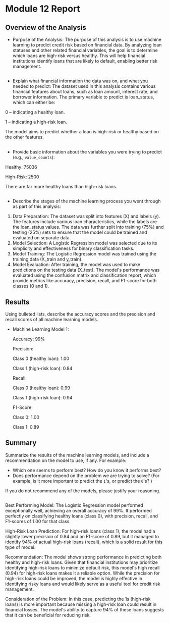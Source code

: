 # Module 12 Report

## Overview of the Analysis

* Purpose of the Analysis:
The purpose of this analysis is to use machine learning to predict credit risk based on financial data. By analyzing loan statuses and other related financial variables, the goal is to determine which loans are high-risk versus healthy. This will help financial institutions identify loans that are likely to default, enabling better risk management.
##
* Explain what financial information the data was on, and what you needed to predict:
The dataset used in this analysis contains various financial features about loans, such as loan amount, interest rate, and borrower information. The primary variable to predict is loan_status, which can either be:

0 – indicating a healthy loan.

1 – indicating a high-risk loan.

The model aims to predict whether a loan is high-risk or healthy based on the other features.
##
* Provide basic information about the variables you were trying to predict (e.g., `value_counts`):

Healthy: 75036

High-Risk: 2500

There are far more healthy loans than high-risk loans.
##
* Describe the stages of the machine learning process you went through as part of this analysis:
1. Data Preparation:
The dataset was split into features (X) and labels (y). The features include various loan characteristics, while the labels are the loan_status values.
The data was further split into training (75%) and testing (25%) sets to ensure that the model could be trained and evaluated on separate data.
2. Model Selection:
A Logistic Regression model was selected due to its simplicity and effectiveness for binary classification tasks.
3. Model Training:
The Logistic Regression model was trained using the training data (X_train and y_train).
4. Model Evaluation:
After training, the model was used to make predictions on the testing data (X_test).
The model's performance was evaluated using the confusion matrix and classification report, which provide metrics like accuracy, precision, recall, and F1-score for both classes (0 and 1).
##

## Results

Using bulleted lists, describe the accuracy scores and the precision and recall scores of all machine learning models.

* Machine Learning Model 1:
  
    Accuracy: 99%
  
    Precision:
  
    Class 0 (healthy loan): 1.00
  
    Class 1 (high-risk loan): 0.84
  
    Recall:
  
    Class 0 (healthy loan): 0.99
  
    Class 1 (high-risk loan): 0.94
  
    F1-Score:
  
    Class 0: 1.00
  
    Class 1: 0.89

## Summary

Summarize the results of the machine learning models, and include a recommendation on the model to use, if any. For example:

* Which one seems to perform best? How do you know it performs best?
* Does performance depend on the problem we are trying to solve? (For example, is it more important to predict the `1`'s, or predict the `0`'s? )

If you do not recommend any of the models, please justify your reasoning.
##
Best Performing Model: The Logistic Regression model performed exceptionally well, achieving an overall accuracy of 99%. It performed perfectly on classifying healthy loans (class 0), with precision, recall, and F1-scores of 1.00 for that class.

High-Risk Loan Prediction: For high-risk loans (class 1), the model had a slightly lower precision of 0.84 and an F1-score of 0.89, but it managed to identify 94% of actual high-risk loans (recall), which is a solid result for this type of model.

Recommendation: The model shows strong performance in predicting both healthy and high-risk loans. Given that financial institutions may prioritize identifying high-risk loans to minimize default risk, this model's high recall (0.94) for high-risk loans makes it a reliable option. While the precision for high-risk loans could be improved, the model is highly effective in identifying risky loans and would likely serve as a useful tool for credit risk management.

Consideration of the Problem: In this case, predicting the 1s (high-risk loans) is more important because missing a high-risk loan could result in financial losses. The model's ability to capture 94% of these loans suggests that it can be beneficial for reducing risk.
